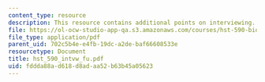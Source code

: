 ```yaml
---
content_type: resource
description: This resource contains additional points on interviewing.
file: https://ol-ocw-studio-app-qa.s3.amazonaws.com/courses/hst-590-biomedical-engineering-seminar-series-developing-professional-skills-fall-2006/fddda88ad618d8adaa52b63b45a05623_hst_590_intvw_fu.pdf
file_type: application/pdf
parent_uid: 702c5b4e-e4fb-19dc-a2de-baf66608533e
resourcetype: Document
title: hst_590_intvw_fu.pdf
uid: fddda88a-d618-d8ad-aa52-b63b45a05623
---
```

